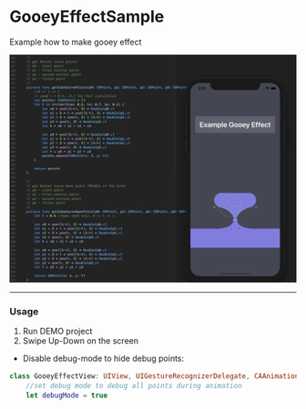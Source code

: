 # GooeyEffectSample
Example how to make gooey effect

<img  width="700" src="/ReadmeSources/1.png" />

---
### Usage

  1. Run DEMO project
  2. Swipe Up-Down on the screen
  
* Disable debug-mode to hide debug points:
``` swift
class GooeyEffectView: UIView, UIGestureRecognizerDelegate, CAAnimationDelegate {
    //set debug mode to debug all points during animation
    let debugMode = true
    
```    
